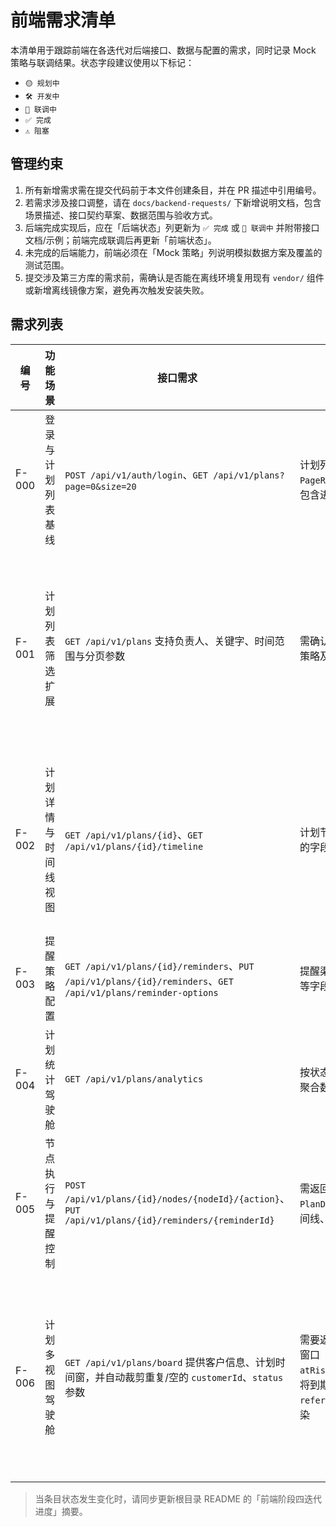 # 前端需求清单

本清单用于跟踪前端在各迭代对后端接口、数据与配置的需求，同时记录 Mock 策略与联调结果。状态字段建议使用以下标记：
- `🟡 规划中`
- `🛠️ 开发中`
- `🧪 联调中`
- `✅ 完成`
- `⚠️ 阻塞`

## 管理约束
1. 所有新增需求需在提交代码前于本文件创建条目，并在 PR 描述中引用编号。
2. 若需求涉及接口调整，请在 `docs/backend-requests/` 下新增说明文档，包含场景描述、接口契约草案、数据范围与验收方式。
3. 后端完成实现后，应在「后端状态」列更新为 `✅ 完成` 或 `🧪 联调中` 并附带接口文档/示例；前端完成联调后再更新「前端状态」。
4. 未完成的后端能力，前端必须在「Mock 策略」列说明模拟数据方案及覆盖的测试范围。
5. 提交涉及第三方库的需求前，需确认是否能在离线环境复用现有 `vendor/` 组件或新增离线镜像方案，避免再次触发安装失败。

## 需求列表
| 编号 | 功能场景 | 接口需求 | 数据范围/示例 | 后端状态 | 前端状态 | Mock 策略 | 备注 |
| --- | --- | --- | --- | --- | --- | --- | --- |
| F-000 | 登录与计划列表基线 | `POST /api/v1/auth/login`、`GET /api/v1/plans?page=0&size=20` | 计划列表需返回 `PageResponse<PlanSummary>`，包含进度、参与人数量等字段 | ✅ 完成 | ✅ 完成（迭代 #0） | 未使用 Mock；直接联调 | 继续关注分页参数及多语言头的兼容性；同步完成导航菜单角色过滤与 403 提示 |
| F-001 | 计划列表筛选扩展 | `GET /api/v1/plans` 支持负责人、关键字、时间范围与分页参数 | 需确认分页上限、关键字匹配策略及排序顺序 | ✅ 完成（2025-09-29 起生产环境提供 `GET /api/v1/plans/filter-options`，2025-10-02 与后端复核持续可用；示例 `curl` 详见《[计划列表筛选字典接口说明](../docs/backend-requests/plan-filter-options.md#示例请求)》） | 🧪 联调中（接入真实筛选字典并验证分页与缓存回退策略） | 默认命中生产接口 `GET /api/v1/plans/filter-options` 并记录 `ETag`/`Last-Modified`；`queryMockPlanSummaries` 与 `mockPlanFilterOptions.json` 仅在离线/测试环境或接口异常时兜底，持续通过 Node Test 校验与线上契约一致；真实接口返回 `304 Not Modified` 时按文档回退本地缓存并记录刷新时间 | 筛选字典接口替换静态枚举中，需补齐 `tenantId` 透传、筛选面板的多语言提示校验及缓存刷新审计日志 |
| F-002 | 计划详情与时间线视图 | `GET /api/v1/plans/{id}`、`GET /api/v1/plans/{id}/timeline` | 计划节点、附件、时间线事件的字段需确认必填项 | ✅ 完成（2025-09-29 起生产环境已上线时间线事件字典 `GET /api/v1/plans/activity-types`，2025-10-02 复核后确认可直接联调；示例 `curl` 详见《[计划时间线事件字典说明](../docs/backend-requests/plan-timeline-activities.md#示例请求)》） | 🧪 联调中（时间线字典联动真实接口与详情缓存策略） | 默认命中生产接口 `/api/v1/plans/activity-types` 并记录协商缓存头；`mockPlanActivityTypes.json` 仅保留离线/自动化兜底并与线上契约对齐，Node Test 校验字段漂移；联调阶段同步验证时间线视图在接口降级或 `304` 命中时的回退体验 | 正式联调需补齐时间线事件与节点/提醒视图的字段对齐、缓存命中提示及多语言回退策略记录 |
| F-003 | 提醒策略配置 | `GET /api/v1/plans/{id}/reminders`、`PUT /api/v1/plans/{id}/reminders`、`GET /api/v1/plans/reminder-options` | 提醒渠道、触发时机、模板 ID 等字段 | ✅ 完成 | 🟡 规划中 | 设计默认策略样例及更新成功响应 | 后端提供提醒配置字典，详见《docs/backend-requests/plan-reminder-options.md》 |
| F-004 | 计划统计驾驶舱 | `GET /api/v1/plans/analytics` | 按状态、负责人、逾期风险等聚合数据 | 🧪 联调中 | 🛠️ 开发中 | `createMockPlanAnalyticsOverview` 生成驾驶舱样例，`usePlanAnalyticsController` 默认回退 Mock，提供手动切换实时/Mock 的控制；Node Test 覆盖查询参数拼装与空载荷错误回退 | 新增负责人负载与风险计划字段，详见《docs/backend-requests/plan-analytics-dashboard.md》；接口支持 `ownerId` 查询参数便于聚焦单个负责人；`PlanAnalyticsDashboard` 使用 Mock 渲染状态分布、负责人负载与风险卡片，等待后端联调确认数据映射 |
| F-005 | 节点执行与提醒控制 | `POST /api/v1/plans/{id}/nodes/{nodeId}/{action}`、`PUT /api/v1/plans/{id}/reminders/{reminderId}` | 需返回最新 `PlanDetailPayload`（节点、时间线、提醒） | ✅ 完成 | 🛠️ 开发中 | Mock 将在下个迭代替换为真实接口联调 | 详见《docs/backend-requests/plan-node-operations.md》，后端已交付节点开始/完成/交接与提醒规则更新接口，并新增 `actionType`/`completionThreshold` 字段及阈值自动跳过逻辑 |
| F-006 | 计划多视图驾驶舱 | `GET /api/v1/plans/board` 提供客户信息、计划时间窗，并自动裁剪重复/空的 `customerId`、`status` 参数 | 需要返回客户标识/名称及计划窗口（开始/结束）字段，新增 `atRiskPlans` 汇总暴露逾期+即将到期数量，并暴露 `referenceTime` 便于倒计时渲染 | ✅ 完成（基于 `PlanSearchCriteria` 聚合客户&时间桶并记录审计快照，补充 SQL 聚合 `at_risk_plans` 字段确保风险统计一致） | ✅ 完成（迭代 #2 视图扩展） | 扩展 `listMockPlans` 与 `planDetail` 样例补充客户字段，封装 `PlanByCustomerView`/`PlanCalendarView` 组件消费聚合结果，派生客户分组与日历事件并以 Node Test 校验排序、时间桶起止与时长计算 | 《docs/backend-requests/plan-board-view.md》已更新示例、参考时间字段、风险汇总 `atRiskPlans` 与审计说明；后端输出客户/时间桶排序一致（计划卡片按开始时间升序，遇到相同开始时间按计划 ID 升序）且多租户筛选与派生指标与真实接口保持一致，并新增持久化层集成测试覆盖多客户过滤；新增单元测试验证空白租户 ID 的全局视图访问与多客户去重；当无计划命中或服务层暂未回传聚合指标时 DTO 回退零指标对象，前端无需特殊判空；空租户 ID 的驾驶舱请求会以 `GLOBAL` 审计作用域记录；补充测试覆盖缺失 `plannedStartTime` 的计划仅在客户分组展示、不生成时间桶，前端同步在本地 Mock 中反映该场景；新增 `PlanBoardResponseTest` 确认空视图回退零指标并保持嵌套字段一致；新增 `PlanControllerTest.boardShouldOrderCustomerGroupsByTotals` 覆盖客户分组排序与时间桶顺序 |

> 当条目状态发生变化时，请同步更新根目录 README 的「前端阶段四迭代进度」摘要。
